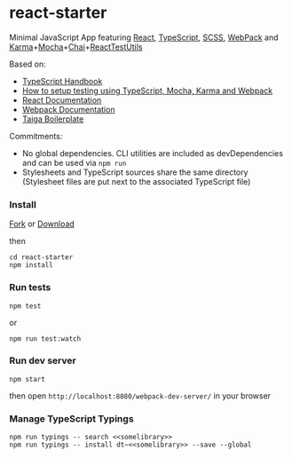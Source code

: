# react-starter
Minimal JavaScript App featuring [React](https://facebook.github.io/react/), [TypeScript](http://www.typescriptlang.org/), [SCSS](http://sass-lang.com/), [WebPack](https://webpack.github.io/) and [Karma](https://karma-runner.github.io)+[Mocha](https://mochajs.org/)+[Chai](http://chaijs.com/)+[ReactTestUtils](https://facebook.github.io/react/docs/test-utils.html)

Based on:
- [TypeScript Handbook](https://www.typescriptlang.org/docs/handbook/react-&-webpack.html)
- [How to setup testing using TypeScript, Mocha, Karma and Webpack](https://templecoding.com/blog/2016/02/02/how-to-setup-testing-using-typescript-mocha-chai-sinon-karma-and-webpack/)
- [React Documentation](https://facebook.github.io/react/docs/getting-started.html)
- [Webpack Documentation](https://webpack.github.io/docs/)
- [Taiga Boilerplate](http://www.taigaboilerplate.com/)

Commitments:
- No global dependencies. CLI utilities are included as devDependencies and can be used via `npm run`
- Stylesheets and TypeScript sources share the same directory (Stylesheet files are put next to the associated TypeScript file)

### Install

[Fork](https://github.com/felicienfrancois/react-starter/fork) or [Download](https://github.com/felicienfrancois/react-starter/archive/master.zip)

then

```
cd react-starter
npm install
```

### Run tests

```
npm test
```

or

```
npm run test:watch
```

### Run dev server

```
npm start
```

then open `http://localhost:8080/webpack-dev-server/` in your browser

### Manage TypeScript Typings

```
npm run typings -- search <<somelibrary>>
npm run typings -- install dt~<<somelibrary>> --save --global
```
